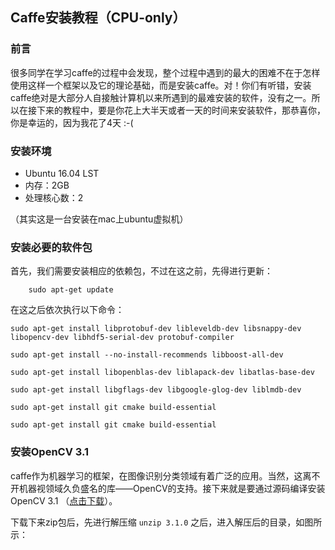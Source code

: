## Caffe安装教程（CPU-only）

### 前言
很多同学在学习caffe的过程中会发现，整个过程中遇到的最大的困难不在于怎样使用这样一个框架以及它的理论基础，而是安装caffe。对！你们有听错，安装caffe绝对是大部分人自接触计算机以来所遇到的最难安装的软件，没有之一。所以在接下来的教程中，要是你花上大半天或者一天的时间来安装软件，那恭喜你，你是幸运的，因为我花了4天 :-(
### 安装环境
* Ubuntu 16.04 LST
* 内存：2GB
* 处理核心数：2

（其实这是一台安装在mac上ubuntu虚拟机）

### 安装必要的软件包
首先，我们需要安装相应的依赖包，不过在这之前，先得进行更新：
```
	sudo apt-get update
```

在这之后依次执行以下命令：
```
sudo apt-get install libprotobuf-dev libleveldb-dev libsnappy-dev libopencv-dev libhdf5-serial-dev protobuf-compiler
```
```
sudo apt-get install --no-install-recommends libboost-all-dev
```
```
sudo apt-get install libopenblas-dev liblapack-dev libatlas-base-dev
```
```
sudo apt-get install libgflags-dev libgoogle-glog-dev liblmdb-dev
```
```
sudo apt-get install git cmake build-essential
```
```
sudo apt-get install git cmake build-essential
```
### 安装OpenCV 3.1
caffe作为机器学习的框架，在图像识别分类领域有着广泛的应用。当然，这离不开机器视领域久负盛名的库——OpenCV的支持。接下来就是要通过源码编译安装OpenCV 3.1 （[点击下载](https://codeload.github.com/opencv/opencv/zip/3.1.0)）。

下载下来zip包后，先进行解压缩
```unzip 3.1.0```
之后，进入解压后的目录，如图所示：




